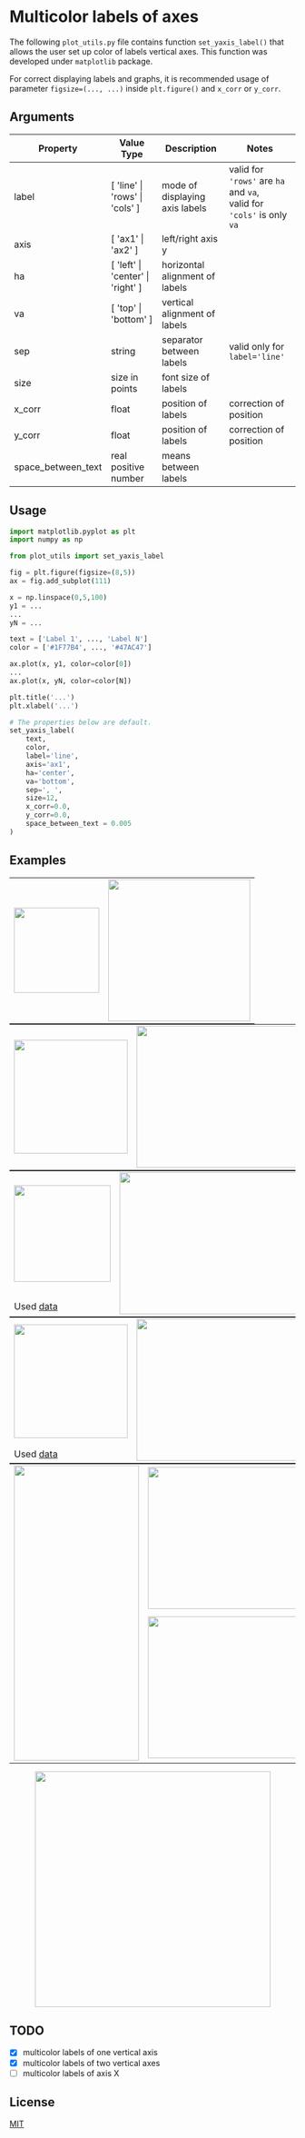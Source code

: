 # Multicolor labels of axes
The following `plot_utils.py` file contains function `set_yaxis_label()` that allows the user set up color of labels vertical axes.
This function was developed under `matplotlib` package.

For correct displaying labels and graphs, it is recommended usage of parameter `figsize=(..., ...)` inside `plt.figure()`
and `x_corr` or `y_corr`.

## Arguments
| Property | Value Type   | Description | Notes |
| ---------| -------------| ----------- | ----- |
| label    | [ 'line' \| 'rows' \| 'cols' ] | mode of displaying axis labels | valid for `'rows'` are `ha` and `va`,</br>valid for `'cols'` is only `va` |
| axis     | [ 'ax1' \| 'ax2' ] | left/right axis y |  |
| ha       | [ 'left' \| 'center' \| 'right' ] | horizontal alignment of labels |  |
| va       | [ 'top' \| 'bottom' ] | vertical alignment of labels |  |
| sep      | string | separator between labels | valid only for `label='line'` |
| size     | size in points | font size of labels |  |
| x_corr   | float | position of labels | correction of position |
| y_corr   | float | position of labels | correction of position |
| space_between_text  | real positive number | means between labels |  |

## Usage
```python
import matplotlib.pyplot as plt
import numpy as np

from plot_utils import set_yaxis_label

fig = plt.figure(figsize=(8,5))
ax = fig.add_subplot(111)

x = np.linspace(0,5,100)
y1 = ...
...
yN = ...

text = ['Label 1', ..., 'Label N']
color = ['#1F77B4', ..., '#47AC47']

ax.plot(x, y1, color=color[0])
...
ax.plot(x, yN, color=color[N])

plt.title('...')
plt.xlabel('...')

# The properties below are default.
set_yaxis_label(
    text,
    color,
    label='line',
    axis='ax1',
    ha='center',
    va='bottom',
    sep=', ',
    size=12,
    x_corr=0.0,
    y_corr=0.0,
    space_between_text = 0.005
)
```

## Examples
<div style="margin: 0px auto;">
	<table style="margin: 0px auto;">
		<tr valign="middle">
			<td align="center">
                <img src="https://raw.github.com/ondrej-tucek/multicolor-labels-axes/master/img/fig1a-code.png" height="150">
			</td>
			<td align="center">
                <img src="https://raw.github.com/ondrej-tucek/multicolor-labels-axes/master/img/fig1a.png" height="250">
			</td>
		</tr>
	</table>
	<table style="margin: 0px auto;">
		<tr valign="middle">
			<td align="center">
                <img src="https://raw.github.com/ondrej-tucek/multicolor-labels-axes/master/img/fig1b-code.png" height="200">
			</td>
			<td align="center">
                <img src="https://raw.github.com/ondrej-tucek/multicolor-labels-axes/master/img/fig1b.png" height="250" width="330">
			</td>
		</tr>
	</table>
	<table style="margin: 0px auto;">
		<tr valign="middle">
			<td align="center">
                <img src="https://raw.github.com/ondrej-tucek/multicolor-labels-axes/master/img/fig2a-code.png" height="170">
			</td>
			<td align="center" rowspan="2">
                <img src="https://raw.github.com/ondrej-tucek/multicolor-labels-axes/master/img/fig2a.png" height="250" width="330">
			</td>
		</tr>
        <tr>
            <td>
                Used <a href="https://lmfit.github.io/lmfit-py/model.html">data</a>
            </td>
        </tr>
	</table>
	<table style="margin: 0px auto;">
		<tr valign="middle">
			<td align="center">
                <img src="https://raw.github.com/ondrej-tucek/multicolor-labels-axes/master/img/fig2b-code.png" height="200">
			</td>
			<td align="center" rowspan="2">
                <img src="https://raw.github.com/ondrej-tucek/multicolor-labels-axes/master/img/fig2b.png" height="250" width="330">
			</td>
		</tr>
        <tr>
            <td>
                Used <a href="https://lmfit.github.io/lmfit-py/model.html">data</a>
            </td>
        </tr>
	</table>
	<table style="margin: 0px auto;">
		<tr valign="middle">
			<td align="center" rowspan="2">
                <img src="https://raw.github.com/ondrej-tucek/multicolor-labels-axes/master/img/fig3cd-code.png" height="520" width="220">
			</td>
			<td align="center">
                <img src="https://raw.github.com/ondrej-tucek/multicolor-labels-axes/master/img/fig3c.png" height="250" width="330">
			</td>
		</tr>
        <tr>
            <td>
                <img src="https://raw.github.com/ondrej-tucek/multicolor-labels-axes/master/img/fig3d.png" height="250" width="330">
            </td>
        </tr>
	</table>
</div>
<p align="center">
    <img src="https://raw.github.com/ondrej-tucek/multicolor-labels-axes/master/img/fig3a.png" height="415">
</p>

## TODO
- [x] multicolor labels of one vertical axis
- [x] multicolor labels of two vertical axes
- [ ] multicolor labels of axis X

## License
[MIT](https://github.com/ondrej-tucek/multicolor-labels-axes/blob/master/LICENSE)

